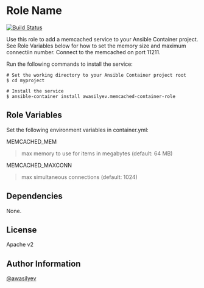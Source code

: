 Role Name
=========

[![Build Status](https://travis-ci.org/awasileyv/memcached-container.svg?branch=master)](https://travis-ci.org/awasilyev/memcached-container)

Use this role to add a memcached service to your Ansible Container project. See Role Variables below for how to set the memory size and maximum connectiin number. Connect to the memcached on port 11211.

Run the following commands to install the service:

```
# Set the working directory to your Ansible Container project root
$ cd myproject

# Install the service
$ ansible-container install awasilyev.memcached-container-role 
```

Role Variables
--------------

Set the following environment variables in container.yml:

MEMCACHED_MEM
> max memory to use for items in megabytes (default: 64 MB)

MEMCACHED_MAXCONN
> max simultaneous connections (default: 1024)

Dependencies
------------

None.

License
-------

Apache v2

Author Information
------------------

[@awasilyev](https://github.com/awasilyev)

